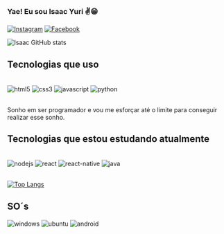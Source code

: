 ### Yae! Eu sou Isaac Yuri ✌😁

[![Instagram](https://img.shields.io/badge/Instagram-E4405F?style=for-the-badge&logo=instagram&logoColor=white)](https://www.instagram.com/isaac_yuri.py/)
[![Facebook](https://img.shields.io/badge/Facebook-1877F2?style=for-the-badge&logo=facebook&logoColor=white)](https://www.facebook.com/isaac.yuri.5)

![Isaac GitHub stats](https://github-readme-stats.vercel.app/api?username=Isaac-Yuri&show_icons=true&theme=dracula)

## Tecnologias que uso 

<div style="display: inline_block"><br>
    <img align='center' alt="html5" src="https://img.shields.io/badge/HTML5-E34F26?style=for-the-badge&logo=html5&logoColor=white" />
    <img align='center' alt="css3" src="https://img.shields.io/badge/CSS3-1572B6?style=for-the-badge&logo=css3&logoColor=white" />
    <img align='center' alt="javascript" src="https://img.shields.io/badge/JavaScript-F7DF1E?style=for-the-badge&logo=javascript&logoColor=black" />
    <img align='center' alt="python" src="https://img.shields.io/badge/Python-3776AB?style=for-the-badge&logo=python&logoColor=white" />
</div><br>

Sonho em ser programador e vou me esforçar até o limite para conseguir realizar esse sonho. 

## Tecnologias que estou estudando atualmente
<div style='display: inline-block'>
    <br>
    <img align='center' alt="nodejs" src="https://img.shields.io/badge/Node.js-43853D?style=for-the-badge&logo=node.js&logoColor=white"/>
    <img align='center' alt="react" src="https://img.shields.io/badge/React-20232A?style=for-the-badge&logo=react&logoColor=61DAFB" />
    <img align='center' alt="react-native" src="https://img.shields.io/badge/React_Native-20232A?style=for-the-badge&logo=react&logoColor=61DAFB" />
    <img align='center' alt="java" src="https://img.shields.io/badge/Java-ED8B00?style=for-the-badge&logo=java&logoColor=white"/><br><br>
</div>

[![Top Langs](https://github-readme-stats.vercel.app/api/top-langs/?username=Isaac-Yuri&layout=compact)]()


## SO´s
<div style='display: inline-block'>
    <img align='center' alt="windows" src="https://img.shields.io/badge/Windows-0078D6?style=for-the-badge&logo=windows&logoColor=white"/>
    <img align='center' alt="ubuntu" src="https://img.shields.io/badge/Ubuntu-E95420?style=for-the-badge&logo=ubuntu&logoColor=white"/>
    <img align='center' alt="android" src="https://img.shields.io/badge/Android-3DDC84?style=for-the-badge&logo=android&logoColor=white"/>
</div>
